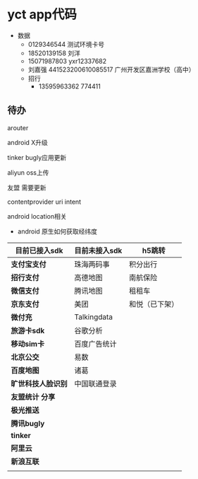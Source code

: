 # yct app代码

+ 数据
  + 0129346544 测试环境卡号
  + 18520139158 刘洋
  + 15071987803  yxr12337682
  + 刘嘉强  441523200610085517  广州开发区嘉洲学校（高中）
  + 招行
    + 13595963362  774411





## 待办

arouter

android X升级

tinker bugly应用更新

aliyun oss上传

友盟 需要更新

contentprovider uri intent

android location相关

+ android 原生如何获取经纬度 

  



| 目前已接入sdk        | 目前未接入sdk | h5跳转         |
| -------------------- | ------------- | -------------- |
| **支付宝支付**       | 珠海两码事    | 积分出行       |
| **招行支付**         | 高德地图      | 南航保险       |
| **微信支付**         | 腾讯地图      | 租租车         |
| **京东支付**         | 美团          | 和悦（已下架） |
| **微付充**           | Talkingdata   |                |
| **旅游卡sdk**        | 谷歌分析      |                |
| **移动sim卡**        | 百度广告统计  |                |
| **北京公交**         | 易数          |                |
| **百度地图**         | 诸葛          |                |
| **旷世科技人脸识别** | 中国联通登录  |                |
| **友盟统计 分享**    |               |                |
| **极光推送**         |               |                |
| **腾讯bugly**        |               |                |
| **tinker**           |               |                |
| **阿里云**           |               |                |
| **新浪互联**         |               |                |
|                      |               |                |